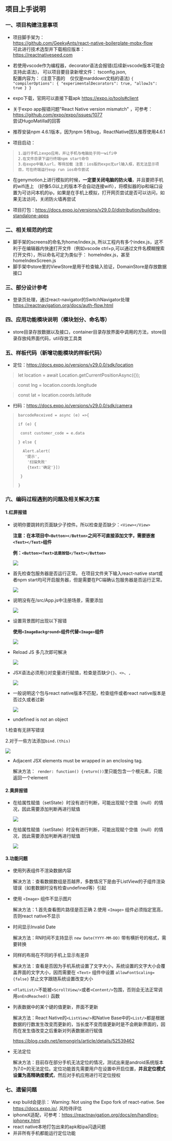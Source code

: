 ## 项目上手说明

### 一、项目构建注意事项

- 项目脚手架为：  
  https://github.com/GeekyAnts/react-native-boilerplate-mobx-flow  
可此进行技术选型并下载相应版本：  
  https://reactnativeseed.com

- 若使用vscode作为编程器，decorator语法会报错(后续新vscode版本可能会支持此语法)，       可以项目要目录新增文件： tsconfig.json,  
配置内容为： (注意下面的 ` ` 仅仅是marddown文档的语法) 
` {
    "compilerOptions": {
        "experimentalDecorators": true,
        "allowJs": true
    }
} `  

- expo下载，官网可以直接下载apk https://expo.io/tools#client

- 关于expo app报错问题"React Native version mismatch" ，可参考：  
https://github.com/expo/expo/issues/1077  
尝试HugoMatilla的回答

- 推荐安装npm 4.6.1版本，因为npm 5有bug，ReactNative团队推荐使用4.6.1
- 项目启动： 
>     1.运行手机上expo应用，并让手机与电脑处于同一wifi中
>     2.在文件目录下运行终端npm start命令
>     3.在expo中输入url，等待加载 注意：ios版的expo无url输入框，若无法显示项目，可在终端运行exp run ios命令尝试
- 在genymotion上进行模拟的时候，**一定要关闭电脑的防火墙**，并且要把手机的wifi连上 （好像5.0以上的版本不会自动连接wifi），将模拟器的ip和端口设置为可访问本机的ip，如果是在手机上模拟，打开网页尝试是否可以访问，如果无法访问，关闭防火墙再尝试

- 项目打包：https://docs.expo.io/versions/v29.0.0/distribution/building-standalone-apps


### 二、相关规范的约定
- 脚手架的screens的命名为home/index.js, 所以工程内有多个index.js，这不利于在编辑器内快速打开文件（例如vscode ctrl+p,可以通过文件名模糊搜索打开文件），所以命名可定为类似于： homeIndex.js，甚至homeIndexScreen.js
- 脚手架中store里的ViewStore是用于检查输入验证，DomainStore是存放数据接口



### 三、部分设计参考
- 登录页处理，通过react-navigator的SwitchNavigator处理  
https://reactnavigation.org/docs/auth-flow.html


### 四、应用功能模块说明（模块划分、命名等）
- store目录存放数据以及接口，container目录存放界面中调用的方法，store目录存放纯界面代码，util存放工具类

### 五、样板代码（新增功能模块的样板代码）
- 定位：https://docs.expo.io/versions/v29.0.0/sdk/location

>  let location = await Location.getCurrentPositionAsync({});

>  const lng = location.coords.longitude

>  const lat = location.coords.latitude



- 扫码：https://docs.expo.io/versions/v29.0.0/sdk/camera

>     barcodeReceived = async (e) =>{
> 
>     if (e) {
> 
>      const customer_code = e.data
>            
>     } else {
> 
>       Alert.alert(
>        '提示',
>         '扫描失败'
>         {text:'确定'}])
>         
>      }
>      
>     }




### 六、编码过程遇到的问题及相关解决方案
#### 1.红屏报错
- 说明你要跳转的页面缺少子控件。所以检查是否缺少：`<View></View>`

  **注意：在本项目中`<Button></Button>`之间不可直接添加文字，需要嵌套`<Text></Text>`组件**
  
  **例：`<Button><Text>这是按钮</Text></Button>`**
  
  ![](https://upload-images.jianshu.io/upload_images/436736-5d363498f41d96ca.png?imageMogr2/auto-orient/strip%7CimageView2/2/w/365)
  

- 首先检查包服务器是否运行正常。
  在项目文件夹下输入react-native start或者npm start均可开启服务器，但是需要在PC端确认包服务器是否运行正常。
  
  ![](https://upload-images.jianshu.io/upload_images/436736-1e2e20e8b0deea60.png?imageMogr2/auto-orient/strip%7CimageView2/2/w/291)

- 说明没有在/src/App.js中注册场景，需要添加

  ![](https://upload-images.jianshu.io/upload_images/436736-2056d93ac3d77180.png?imageMogr2/auto-orient/strip%7CimageView2/2/w/300)

- 设置背景图时出现以下报错

  **使用`<ImageBackground>`组件代替`<Image>`组件**
  
  ![](https://upload-images.jianshu.io/upload_images/2093433-1ce34d22124a4eea.png?imageMogr2/auto-orient/strip%7CimageView2/2/w/672)
- Reload JS 多几次即可解决

  ![](https://upload-images.jianshu.io/upload_images/436736-2e0f228bb0de7a8f.png?imageMogr2/auto-orient/strip%7CimageView2/2/w/375)
- JSX语法必须用{}对变量进行赋值，检查是否缺少`{}`、`<>`、`,`

  ![](https://upload-images.jianshu.io/upload_images/436736-813059f0bda53166.png?imageMogr2/auto-orient/strip%7CimageView2/2/w/375)
- 一般说明这个包与react native版本不匹配，检查组件或者react native版本是否过久或者过新 

  ![](https://upload-images.jianshu.io/upload_images/436736-4723b21ed6bb5431.png?imageMogr2/auto-orient/strip%7CimageView2/2/w/375)
- undefined is not an object 
  
 1.检查有无拼写错误 
 
 2.对于一些方法添加`bind.(this)`
 
  ![](https://upload-images.jianshu.io/upload_images/436736-ca5eb06bb3e61509.png?imageMogr2/auto-orient/strip%7CimageView2/2/w/622)
- Adjacent JSX elements must be wrapped in an enclosing tag.
  
  解决方法：` render: function() {return())`里只能包含一个根元素，只能返回一个element

#### 2.黄屏报错

- 在给属性赋值（setState）时没有进行判断，可能出现赋个空值（null）的情况，因此需要添加判断再进行赋值

  ![](https://upload-images.jianshu.io/upload_images/2093433-df0462800da6dd54.png?imageMogr2/auto-orient/strip%7CimageView2/2/w/700)
- 在给属性赋值（setState）时没有进行判断，可能出现赋个空值（null）的情况，因此需要添加判断再进行赋值

  ![](https://upload-images.jianshu.io/upload_images/436736-a7a430b4cb6d622c.png?imageMogr2/auto-orient/strip%7CimageView2/2/w/375)
  

#### 3.功能问题
- 使用列表组件不渲染数据内容

  解决方法：查看数据数组是否越界，多数情况下是由于ListView的子组件渲染错误（如套数据时没有检查undefined等）引起
  
- 使用 `<Image>` 组件不显示图片

  解决方法：1.首先查看图片路径是否正确 2.使用 `<Image>` 组件必须指定宽高，否则react native不显示
  
- 时间显示Invalid Date

  解决方法：RN时间不支持显示 `new Date(YYYY-MM-DD)` 带有横折号的格式，需要转换
  
- 同样的布局在不同的手机上显示有差异

  解决方法：查看是否因为手机系统设置了文字大小，系统设置的文字大小会覆盖界面的文字大小，因而需要在 `<Text>` 组件中设置 `allowFontScaling={false}` 禁止文字跟随系统设置改变大小
- `<FlatList/>`不能被`<ScrollView/>`或者`<Content/>`包围，否则会无法正常调用`onEndReached()` 函数
- 列表数据中的某个键的值更新，界面不更新

  解决方法：React Native的`<ListView/>`和Native Base中的`<List/>`都是根据数据的行数发生改变而更新的，当长度不变而值更新时是不会刷新界面的，因而在发生值改变之后重新对列表数据进行赋值
  
  https://blog.csdn.net/lemongirls/article/details/52539462
  
- 无法定位

  解决方法：目前存在部分手机无法定位的情况，测试出来是android系统版本为7.0+的无法定位。定位功能首先需要用户在设置中开启位置，**并且定位模式设置为高精确度模式**，然后对手机应用进行可定位授权
### 七、遗留问题
- exp build会提示： Warning: Not using the Expo fork of react-native. See https://docs.expo.io/. 风险待评估
- iphoneX适配，可参考：https://reactnavigation.org/docs/en/handling-iphonex.html
- react native本地打包出来的apk和ipa闪退问题
- 并非所有手机都能运行定位功能